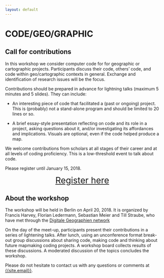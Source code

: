 ```yaml
---
layout: default
---
```

# CODE/GEO/GRAPHIC

## Call for contributions

In this workshop we consider computer code for for geographic or cartographic projects. Participants discuss their code, others’ code, and code within geo/cartographic contexts in general. Exchange and identification of research issues will be the focus. 

Contributions should be prepared in advance for lightning talks (maximum 5 minutes and 5 slides). They can include:

* An interesting piece of code that facilitated a (past or ongoing) project. This is (probably) not a stand-alone program and should be limited to 20 lines or so.

* A brief essay-style presentation reflecting on code and its role in a project, asking questions about it, and/or investigating its affordances and implications. Visuals are optional, even if the code helped produce a map.

We welcome contributions from scholars at all stages of their career and at all levels of coding proficiency. This is a low-threshold event to talk about code.

Please register until January 15, 2018.

<center><p>
<a href="https://goo.gl/forms/Ib6vqZfvsq65hQ513" style="margin-bottom:20px;font-size:2em">Register here</a>
</p></center>

## About the workshop

The workshop will be held in Berlin on April 20, 2018. It is organized by Francis Harvey, Florian Ledermann, Sebastian Meier and Till Straube, who have met through the [Digitale Geographien network](http://digitale-geographien.de)

On the day of the meet-up, participants present their contributions in a series of lightening talks. After lunch, using an unconference format break-out group discussions about sharing code, making code and thinking about future mapmaking coding projects. A workshop board collects results of these discussions. A moderated discussion of the topics concludes the workshop. 

Please do not hesitate to contact us with any questions or comments at <a href="mailto:{{site.email}}">{{site.email}}</a>.
